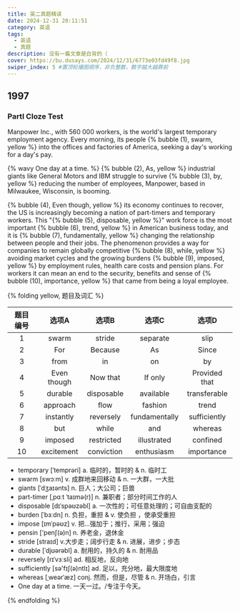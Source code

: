 ```yaml
---
title: 英二真题精读
date: 2024-12-31 20:11:51
category: 英语
tags:
  - 英语
  - 真题
description: 没有一篇文章是白背的（
cover: https://bu.dusays.com/2024/12/31/6773e03fd49f8.jpg
swiper_index: 5 #置顶轮播图顺序，非负整数，数字越大越靠前
---
```


## 1997

### PartⅠ Cloze Test

Manpower Inc., with 560 000 workers, is the world's largest temporary employment agency. Every morning, its people  {% bubble (1), swarm, yellow %} into the offices and factories of America, seeking a day's working for a day's pay.

{% wavy One day at a time. %} {% bubble (2), As, yellow %} industrial giants like General Motors and IBM struggle to survive {% bubble (3), by, yellow %} reducing the number of employees, Manpower, based in Milwaukee, Wisconsin, is booming.

{% bubble (4), Even though, yellow %} its economy continues to recover, the US is increasingly becoming a nation of part-timers and temporary workers. This "{% bubble (5), disposable, yellow %}" work force is the most important {% bubble (6), trend, yellow %} in American business today, and it is {% bubble (7), fundamentally, yellow %} changing the relationship between people and their jobs. The phenomenon provides a way for companies to remain globally competitive {% bubble (8), while, yellow %} avoiding market cycles and the growing burdens {% bubble (9), imposed, yellow %} by employment rules, health care costs and pension plans. For workers it can mean an end to the security, benefits and sense of {% bubble (10), importance, yellow %} that came from being a loyal employee.

 {% folding yellow, 题目及词汇 %}

| 题目编号 |    选项A    |   选项B    |     选项C     |     选项D     |
| :------: | :---------: | :--------: | :-----------: | :-----------: |
|    1     |    swarm    |   stride   |   separate    |     slip      |
|    2     |     For     |  Because   |      As       |     Since     |
|    3     |    from     |     in     |      on       |      by       |
|    4     | Even though |  Now that  |    If only    | Provided that |
|    5     |   durable   | disposable |   available   | transferable  |
|    6     |  approach   |    flow    |    fashion    |     trend     |
|    7     |  instantly  | reversely  | fundamentally | sufficiently  |
|    8     |     but     |   while    |      and      |    whereas    |
|    9     |   imposed   | restricted |  illustrated  |   confined    |
|    10    | excitement  | conviction |  enthusiasm   |  importance   |

- temporary [ˈtemprəri] a. 临时的，暂时的 & n. 临时工
- swarm [swɔːm] v. 成群地来回移动 & n. 一大群，一大批
- giants [ˈdʒaɪənts] n. 巨人；大公司；巨兽
- part-timer [ˌpɑːt ˈtaɪmə(r)] n. 兼职者；部分时间工作的人
- disposable [dɪˈspəʊzəbl] a. 一次性的；可任意处理的；可自由支配的
- burden [ˈbɜːdn] n. 负担，重担 & v. 使负担 ，使承受重担
- impose [ɪmˈpəʊz] v. 把...强加于；推行，采用；强迫
- pensin ['penʃ(ə)n] n. 养老金，退休金
- stride [straɪd] v.大步走；阔步行走 & n. 进展，进步；步态
- durable [ˈdjʊərəbl] a. 耐用的，持久的 & n. 耐用品
- reversely [rɪˈvɜːsli] ad. 相反地，反向地
- sufficiently [sə'fɪʃ(ə)ntlɪ] ad. 足以，充分地，最大限度地
- whereas [ˌweərˈæz] conj. 然而，但是，尽管 & n. 开场白，引言
- One day at a time. 一天一过。/专注于今天。

{% endfolding %}











